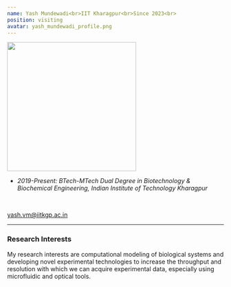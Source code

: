 ```yaml
---
name: Yash Mundewadi<br>IIT Kharagpur<br>Since 2023<br>
position: visiting
avatar: yash_mundewadi_profile.png
---
```


<img width="300" src="{{site.baseurl}}/images/people/{{page.avatar}}" data-action="zoom">
<br>

- _2019-Present: BTech-MTech Dual Degree in Biotechnology & Biochemical Engineering, Indian Institute of Technology Kharagpur_ <br>

<br>

<a href="mailto:yash.vm@iitkgp.ac.in"><i class="fa fa-envelope-o"></i> yash.vm@iitkgp.ac.in</a><br>

<hr>

### Research Interests

My research interests are computational modeling of biological systems and developing novel experimental technologies to increase the throughput and resolution with which we can acquire experimental data, especially using microfluidic and optical tools.
<br>
<br>
<br>

&nbsp;
&nbsp;
&nbsp;
&nbsp;
&nbsp;
&nbsp;
&nbsp;
&nbsp;
&nbsp;
&nbsp;
&nbsp;
&nbsp;
&nbsp;
&nbsp;
&nbsp;
&nbsp;
&nbsp;
&nbsp;
&nbsp;
&nbsp;
&nbsp;
&nbsp;
&nbsp;
&nbsp;


